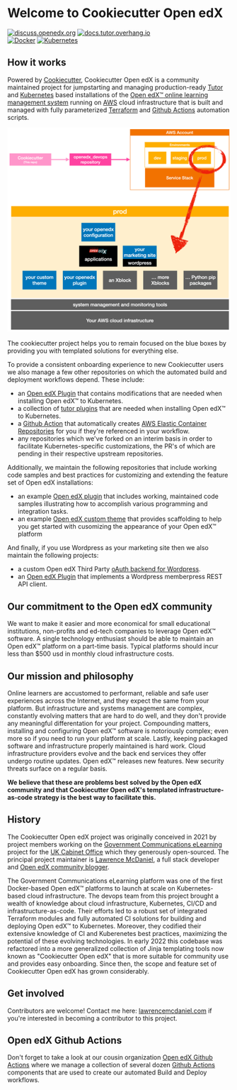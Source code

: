 # Welcome to Cookiecutter Open edX

[![discuss.openedx.org](https://img.shields.io/static/v1?logo=discourse&label=Forums&style=flat-square&color=000000&message=discuss.openedx.org)](https://discuss.openedx.org/)
[![docs.tutor.overhang.io](https://img.shields.io/static/v1?logo=readthedocs&label=Documentation&style=flat-square&color=blue&message=docs.tutor.overhang.io)](https://docs.tutor.overhang.io)<br/>
[![Docker](https://img.shields.io/badge/docker-%230db7ed.svg?style=for-the-badge&logo=docker&logoColor=white)](https://www.docker.com/)
[![Kubernetes](https://img.shields.io/badge/kubernetes-%23326ce5.svg?style=for-the-badge&logo=kubernetes&logoColor=white)](https://kubernetes.io/)

## How it works

Powered by [Cookiecutter](https://github.com/cookiecutter/cookiecutter), Cookiecutter Open edX is a community maintained project for jumpstarting and managing production-ready [Tutor](https://docs.tutor.overhang.io/) and [Kubernetes](https://kubernetes.io/) based installations of the [Open edX:tm: online learning management system](https://openedx.org/) running on [AWS](https://aws.amazon.com/) cloud infrastructure that is built and managed with fully parameterized [Terraform](https://www.terraform.io/) and [Github Actions](https://docs.github.com/en/actions) automation scripts.

![Cookiecutter workflow](https://github.com/cookiecutter-openedx/.github/blob/main/doc/cookiecutter-how-it-works.png)

The cookiecutter project helps you to remain focused on the blue boxes by providing you with templated solutions for everything else.

To provide a consistent onboarding experience to new Cookiecutter users we also manage a few other repositories on which the automated build and deployment workflows depend. These include:

- an [Open edX Plugin](https://github.com/cookiecutter-openedx/cookiecutter-openedx-plugin) that contains modifications that are needed when installing Open edX:tm: to Kubernetes.
- a collection of [tutor plugins](https://docs.tutor.overhang.io/tutorials/plugin.html) that are needed when installing Open edX:tm: to Kubernetes.
- a [Github Action](https://github.com/cookiecutter-openedx/aws-ecr-create) that automatically creates [AWS Elastic Container Repositories](https://aws.amazon.com/ecr/) for you if they're referenced in your workflow.
- any repositories which we've forked on an interim basis in order to facilitate Kubernetes-specific customizations, the PR's of which are pending in their respective upstream repositories.

Additionally, we maintain the following repositories that include working code samples and best practices for customizing and extending the feature set of Open edX installations:

- an example [Open edX plugin](https://github.com/cookiecutter-openedx/openedx-plugin-example) that includes working, maintained code samples illustrating how to accomplish various programming and integration tasks.
- an example [Open edX custom theme](https://github.com/cookiecutter-openedx/openedx-theme-example) that provides scaffolding to help you get started with cusomizing the appearance of your Open edX:tm: platform

And finally, if you use Wordpress as your marketing site then we also maintain the following projects:

- a custom Open edX Third Party [oAuth backend for Wordpress](https://github.com/cookiecutter-openedx/edx-oauth2-wordpress-backend).
- an [Open edX Plugin](https://github.com/cookiecutter-openedx/django-memberpress-client) that implements a Wordpress memberpress REST API client.

## Our commitment to the Open edX community

We want to make it easier and more economical for small educational institutions, non-profits and ed-tech companies to leverage Open edX:tm: software. A single technology enthusiast should be able to maintain an Open edX:tm: platform on a part-time basis. Typical platforms should incur less than $500 usd in monthly cloud infrastructure costs.

## Our mission and philosophy

Online learners are accustomed to performant, reliable and safe user experiences across the Internet, and they expect the same from your platform. But infrastructure and systems management are complex, constantly evolving matters that are hard to do well, and they don't provide any meaningful differentation for your project. Compounding matters, installing and configuring Open edX:tm: software is notoriously complex; even more so if you need to run your platform at scale. Lastly, keeping packaged software and infrastructure properly maintained is hard work. Cloud infrastructure providers evolve and the back end services they offer undergo routine updates. Open edX:tm: releases new features. New security threats surface on a regular basis.

**We believe that these are problems best solved by the Open edX community and that Cookiecutter Open edX's templated infrastructure-as-code strategy is the best way to facilitate this.**

## History

The Cookiecutter Open edX project was originally conceived in 2021 by project members working on the [Government Communications eLearning](https://staging.global-communications-academy.com/) project for the [UK Cabinet Office](https://www.gov.uk/government/organisations/cabinet-office) which they generously open-sourced. The principal project maintainer is [Lawrence McDaniel](https://lawrencemcdaniel.com/), a full stack developer and [Open edX community blogger](https://blog.lawrencemcdaniel.com/).

The Government Communications eLearning platform was one of the first Docker-based Open edX:tm: platforms to launch at scale on Kubernetes-based cloud infrastructure. The devops team from this project brought a wealth of knowledge about cloud infrastructure, Kubernetes, CI/CD and infrastructure-as-code. Their efforts led to a robust set of integrated Terraform modules and fully automated CI solutions for building and deploying Open edX:tm: to Kubernetes. Moreover, they codified their extensive knowledge of CI and Kuberenetes best practices, maximizing the potential of these evolving technologies. In early 2022 this codebase was refactored into a more generalized collection of Jinja templating tools now known as "Cookiecutter Open edX" that is more suitable for community use and provides easy onboarding. Since then, the scope and feature set of Cookiecutter Open edX has grown considerably.

## Get involved

Contributors are welcome! Contact me here: [lawrencemcdaniel.com](https://lawrencemcdaniel.com/contact) if you're interested in becoming a contributor to this project.

## Open edX Github Actions

Don't forget to take a look at our cousin organization [Open edX Github Actions](https://github.com/openedx-actions) where we manage a collection of several dozen [Github Actions](https://github.com/features/actions) components that are used to create our automated Build and Deploy workflows.

